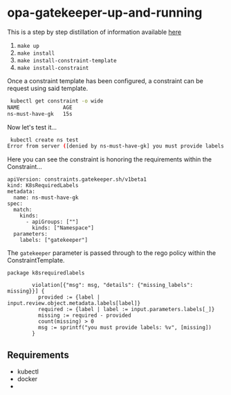 # opa-gatekeeper-up-and-running

This is a step by step distillation of information available [here](https://github.com/open-policy-agent/gatekeeper#installation-instructions)


1. `make up`
2. `make install`
3. `make install-constraint-template`
4. `make install-constraint`

Once a constraint template has been configured, a constraint can be request using said template.

```bash
 kubectl get constraint -o wide
NAME              AGE
ns-must-have-gk   15s
```

Now let's test it...

```bash
 kubectl create ns test
Error from server ([denied by ns-must-have-gk] you must provide labels: {"gatekeeper"}): admission webhook "validation.gatekeeper.sh" denied the request: [denied by ns-must-have-gk] you must provide labels: {"gatekeeper"}
```

Here you can see the constraint is honoring the requirements within the Constraint...

```
apiVersion: constraints.gatekeeper.sh/v1beta1
kind: K8sRequiredLabels
metadata:
  name: ns-must-have-gk
spec:
  match:
    kinds:
      - apiGroups: [""]
        kinds: ["Namespace"]
  parameters: 
    labels: ["gatekeeper"]
```

The `gatekeeper` parameter is passed through to the rego policy within the ConstraintTemplate.

```
package k8srequiredlabels

        violation[{"msg": msg, "details": {"missing_labels": missing}}] {
          provided := {label | input.review.object.metadata.labels[label]}
          required := {label | label := input.parameters.labels[_]}
          missing := required - provided
          count(missing) > 0
          msg := sprintf("you must provide labels: %v", [missing])
        }
```

## Requirements
- kubectl 
- docker
- 
